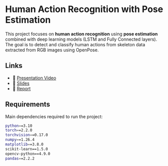 # Human Action Recognition with Pose Estimation

This project focuses on **human action recognition** using **pose estimation** combined with deep learning models (LSTM and Fully Connected layers). The goal is to detect and classify human actions from skeleton data extracted from RGB images using OpenPose.

## Links
- 🎥 [Presentation Video](https://youtu.be/X61yZPvrSeo)  
- 📑 [Slides](https://docs.google.com/presentation/d/1OBxP47aLUpoo1oL7AFav7O3-MbjOFHpv/edit?usp=sharing&ouid=102312488798806032848&rtpof=true&sd=true)  
- 📄 [Report](https://drive.google.com/file/d/1TQh65o1G1qz5sZNAo2w5-9PnpXPDQ2B-/view?usp=sharing)  

## Requirements
Main dependencies required to run the project:
```bash
python==3.10
torch==2.2.0
torchvision==0.17.0
numpy==1.26.4
matplotlib==3.8.0
scikit-learn==1.5.0
opencv-python==4.9.0
pandas==2.2.2
